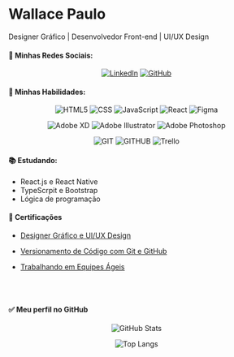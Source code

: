 # Wallace Paulo

Designer Gráfico | Desenvolvedor Front-end | UI/UX Design

#### 📱 Minhas Redes Sociais:

<center>

[![LinkedIn](https://img.shields.io/badge/LinkedIn-000?style=for-the-badge&logo=linkedin&logoColor=ffcd00)](https://www.linkedin.com/in/wallacepaulo/)
[![GitHub](https://img.shields.io/badge/GitHub-000?style=for-the-badge&logoColor=ffcd00&logo=github)](https://github.com/Wallace-Paulo)

</center>

#### 💪 Minhas Habilidades:

<center>

![HTML5](https://img.shields.io/badge/HTML-000?style=for-the-badge&logoColor=ffcd00&logo=HTML5)
![CSS](https://img.shields.io/badge/CSS-000?style=for-the-badge&logoColor=ffcd00&logo=CSS3)
![JavaScript](https://img.shields.io/badge/JavaScript-000?style=for-the-badge&logoColor=ffcd00&logo=JavaScript)
![React](https://img.shields.io/badge/React-000?style=for-the-badge&logoColor=ffcd00&logo=React)
![Figma](https://img.shields.io/badge/Figma-000?style=for-the-badge&logoColor=ffcd00&logo=Figma)

![Adobe XD](https://img.shields.io/badge/AdobeXD-000?style=for-the-badge&logoColor=ffcd00&logo=AdobeXD)
![Adobe Illustrator](https://img.shields.io/badge/Illustrator-000?style=for-the-badge&logoColor=ffcd00&logo=AdobeIllustrator)
![Adobe Photoshop](https://img.shields.io/badge/Photoshop-000?style=for-the-badge&logoColor=ffcd00&logo=AdobePhotoshop)

![GIT](https://img.shields.io/badge/git-000?style=for-the-badge&logoColor=ffcd00&logo=git)
![GITHUB](https://img.shields.io/badge/github-000?style=for-the-badge&logoColor=ffcd00&logo=github)
![Trello](https://img.shields.io/badge/Trello-000?style=for-the-badge&logoColor=ffcd00&logo=Trello)

</center>

#### 📚 Estudando:

- React.js e React Native
- TypeScrpit e Bootstrap
- Lógica de programação

#### 🥇 Certificações

- [Designer Gráfico e UI/UX Design](https://ude.my/UC-a4a5aced-1e41-42c5-b7df-4713230753c2)

- [Versionamento de Código com Git e GitHub](https://www.dio.me/certificate/8BE2C6C8/share)

- [Trabalhando em Equipes Ágeis](https://www.dio.me/certificate/F543EFB3/share)
  <br/><br/>

<br/>

#### ✅ Meu perfil no GitHub

<center>

![GitHub Stats](https://github-readme-stats.vercel.app/api?username=Wallace-Paulo&theme=transparent&bg_color=000&border_color=30A3DC&show_icons=true&icon_color=ffcd00&title_color=FFA500&text_color=FFF)

![Top Langs](https://github-readme-stats-git-masterrstaa-rickstaa.vercel.app/api/top-langs/?username=Wallace-Paulo&bg_color=000&border_color=30A3DC&title_color=ffcd00&text_color=FFF)

</center>
